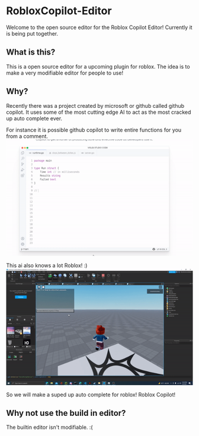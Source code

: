 # RobloxCopilot-Editor
Welcome to the open source editor for the Roblox Copilot Editor!
Currently it is being put together.

## What is this?

This is a open source editor for a upcoming plugin for roblox. The idea is to make a very modifiable editor for people to use!

## Why?

Recently there was a project created by microsoft or github called github copilot. It uses some of the most cutting edge AI to act as the most cracked up auto complete ever.

For instance it is possible github copilot to write entire functions for you from a comment.
<img src="./Github Copilot.gif" alt="My Project GIF">

This ai also knows a lot Roblox! :)  
<img src="./Roblox Copilot.gif" alt="My Project GIF">

So we will make a suped up auto complete for roblox! Roblox Copilot!

## Why not use the build in editor?

The builtin editor isn't modifiable. :(
